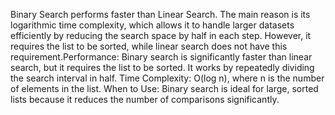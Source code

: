 Binary Search performs faster than Linear Search. The main reason is its logarithmic time complexity, which allows it to handle larger datasets efficiently by reducing the search space by half in each step. However, it requires the list to be sorted, while linear search does not have this requirement.Performance: Binary search is significantly faster than linear search, but it requires the list to be sorted. It works by repeatedly dividing the search interval in half. Time Complexity: O(log n), where n is the number of elements in the list. When to Use: Binary search is ideal for large, sorted lists because it reduces the number of comparisons significantly.